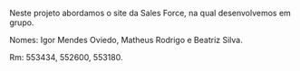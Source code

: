 Neste projeto abordamos o site da Sales Force, na qual desenvolvemos em grupo.

Nomes: Igor Mendes Oviedo, Matheus Rodrigo e Beatriz Silva.

Rm: 553434, 552600, 553180.